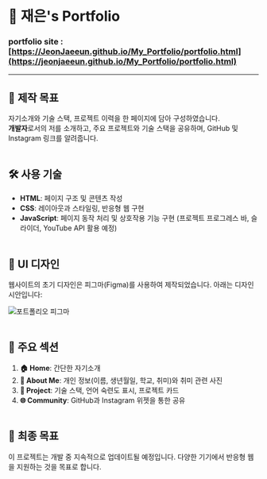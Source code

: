 # 👋 재은's Portfolio

### portfolio site : [https://JeonJaeeun.github.io/My_Portfolio/portfolio.html](https://jeonjaeeun.github.io/My_Portfolio/portfolio.html)
***

## 🎯 제작 목표

자기소개와 기술 스택, 프로젝트 이력을 한 페이지에 담아 구성하였습니다. <br/>
**개발자**로서의 저를 소개하고, 주요 프로젝트와 기술 스택을 공유하며, GitHub 및 Instagram 링크를 알려줍니다.
<br/><br/>

## 🛠️ 사용 기술

- **HTML**: 페이지 구조 및 콘텐츠 작성
- **CSS**: 레이아웃과 스타일링, 반응형 웹 구현
- **JavaScript**: 페이지 동작 처리 및 상호작용 기능 구현 (프로젝트 프로그레스 바, 슬라이더, YouTube API 활용 예정)
<br/><br/>

## 🎨 UI 디자인

웹사이트의 초기 디자인은 피그마(Figma)를 사용하여 제작되었습니다. 아래는 디자인 시안입니다:

![포트폴리오 피그마](https://github.com/user-attachments/assets/ff4a95e0-ff4d-49b0-b3f1-bc5eafe95e39)
<br/><br/>

## 📑 주요 섹션

1. **🏠 Home**: 간단한 자기소개
2. **👤 About Me**: 개인 정보(이름, 생년월일, 학교, 취미)와 취미 관련 사진
3. **💼 Project**: 기술 스택, 언어 숙련도 표시, 프로젝트 카드
4. **🌐 Community**: GitHub과 Instagram 위젯을 통한 공유
<br/><br/>

## 🥅 최종 목표

이 프로젝트는 개발 중 지속적으로 업데이트될 예정입니다. 다양한 기기에서 반응형 웹을 지원하는 것을 목표로 합니다.
